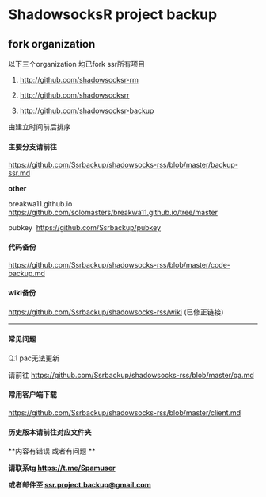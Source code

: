 <h1>ShadowsocksR project backup</h1>

## fork organization

以下三个organization 均已fork ssr所有项目

1. http://github.com/shadowsocksr-rm

2. http://github.com/shadowsocksrr

3. http://github.com/shadowsocksr-backup

由建立时间前后排序

#### 主要分支请前往

https://github.com/Ssrbackup/shadowsocks-rss/blob/master/backup-ssr.md

**other**

breakwa11.github.io https://github.com/solomasters/breakwa11.github.io/tree/master

pubkey  https://github.com/Ssrbackup/pubkey

#### 代码备份

https://github.com/Ssrbackup/shadowsocks-rss/blob/master/code-backup.md

#### wiki备份

https://github.com/Ssrbackup/shadowsocks-rss/wiki  (已修正链接)

------------
#### 常见问题

Q.1 pac无法更新

请前往 https://github.com/Ssrbackup/shadowsocks-rss/blob/master/qa.md

#### 常用客户端下载

https://github.com/Ssrbackup/shadowsocks-rss/blob/master/client.md


#### 历史版本请前往对应文件夹

**内容有错误 或者有问题 **

**请联系tg https://t.me/Spamuser**

**或者邮件至 ssr.project.backup@gmail.com**
